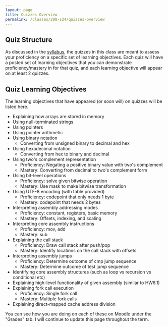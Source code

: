 ```yaml
---
layout: page
title: Quizzes Overview
permalink: /classes/208-s24/quizzes-overview
---
```


## Quiz Structure
As discussed in the [syllabus](syllabus), the quizzes in this class are meant to assess your proficiency on a specific set of learning objectives.
Each quiz will have a posted set of learning objectives that you can demonstrate proficiency/mastery in for that quiz, and each learning objective will appear on at least 2 quizzes.

## Quiz Learning Objectives
The learning objectives that have appeared (or soon will) on quizzes will be listed here.

* Explaining how arrays are stored in memory
* Using null-terminated strings
* Using pointers
* Using pointer arithmetic
* Using binary notation
    * Converting from unsigned binary to decimal and hex
* Using hexadecimal notation
    * Converting from hex to binary and decimal
* Using two's complement representation
    * Proficiency: Negating a positive binary value with two's complement
    * Mastery: Converting from decimal to two's complement form
* Using bit-level operations
    * Proficiency: solve given bitwise operation
    * Mastery: Use mask to make bitwise transformation
* Using UTF-8 encoding (with table provided)
    * Proficiency: codepoint that only needs 1 byte
    * Mastery: codepoint that needs 2 bytes
* Interpreting assembly addressing modes
    * Proficiency: constant, registers, basic memory
    * Mastery: Offsets, indexing, and scaling
* Interpreting core assembly instructions
    * Proficiency: mov, add
    * Mastery: sub
* Explaining the call stack
    * Proficiency: Draw call stack after push/pop
    * Mastery: Identify locations on the call stack with offsets
* Interpreting assembly jumps
    * Proficiency: Determine outcome of cmp jump sequence
    * Mastery: Determine outcome of test jump sequence
* Identifying core assembly structures (such as loop vs recursion vs conditional etc)
* Explaining high-level functionality of given assembly (similar to HW6.1)
* Explaining fork call execution
    * Proficiency: Single fork call
    * Mastery: Multiple fork calls
* Explaining direct-mapped cache address division

You can see how you are doing on each of these on Moodle under the "Grades" tab.
I will continue to update this page throughout the term.